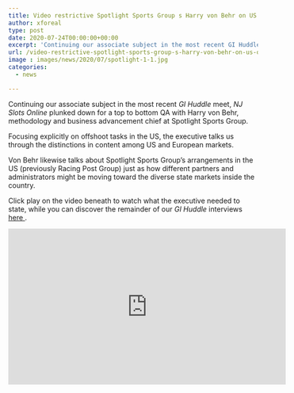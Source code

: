 ```yaml
---
title: Video restrictive Spotlight Sports Group s Harry von Behr on US offshoot markets
author: xforeal 
type: post
date: 2020-07-24T00:00:00+00:00
excerpt: 'Continuing our associate subject in the most recent GI Huddle talk with, NJ Slots Online plunked down for a top to bottom QA with Harry von Behr, procedure and business improvement chief at Spotlight Sports Group '
url: /video-restrictive-spotlight-sports-group-s-harry-von-behr-on-us-offshoot-markets/
image : images/news/2020/07/spotlight-1-1.jpg
categories:
  - news

---
```

Continuing our associate subject in the most recent _GI Huddle_ meet, _NJ Slots Online_ plunked down for a top to bottom QA with Harry von Behr, methodology and business advancement chief at Spotlight Sports Group. 

Focusing explicitly on offshoot tasks in the US, the executive talks us through the distinctions in content among US and European markets. 

Von Behr likewise talks about Spotlight Sports Group&#8217;s arrangements in the US (previously Racing Post Group) just as how different partners and administrators might be moving toward the diverse state markets inside the country. 

Click play on the video beneath to watch what the executive needed to state, while you can discover the remainder of our _GI Huddle_ interviews <a href="https://www.youtube.com/watch?v=Kt4DVketNY8" rel="noopener noreferrer" target="_blank">here </a>. 

<iframe loading="lazy" allowfullscreen="allowfullscreen" frameborder="0" height="315" src="https://www.youtube.com/embed/Kt4DVketNY8" width="560" />